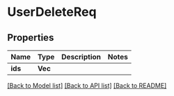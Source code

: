 # UserDeleteReq

## Properties

Name | Type | Description | Notes
------------ | ------------- | ------------- | -------------
**ids** | **Vec<i64>** |  | 

[[Back to Model list]](../README.md#documentation-for-models) [[Back to API list]](../README.md#documentation-for-api-endpoints) [[Back to README]](../README.md)


